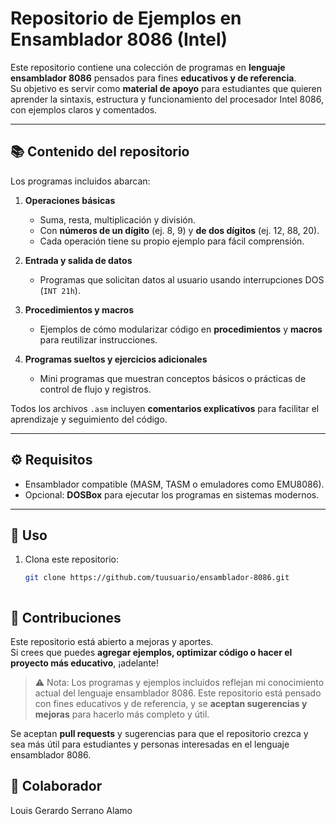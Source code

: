 # Repositorio de Ejemplos en Ensamblador 8086 (Intel)

Este repositorio contiene una colección de programas en **lenguaje ensamblador 8086** pensados para fines **educativos y de referencia**.  
Su objetivo es servir como **material de apoyo** para estudiantes que quieren aprender la sintaxis, estructura y funcionamiento del procesador Intel 8086, con ejemplos claros y comentados.

---

## 📚 Contenido del repositorio

Los programas incluidos abarcan:

1. **Operaciones básicas**  
   - Suma, resta, multiplicación y división.  
   - Con **números de un dígito** (ej. 8, 9) y **de dos dígitos** (ej. 12, 88, 20).  
   - Cada operación tiene su propio ejemplo para fácil comprensión.

2. **Entrada y salida de datos**  
   - Programas que solicitan datos al usuario usando interrupciones DOS (`INT 21h`).

3. **Procedimientos y macros**  
   - Ejemplos de cómo modularizar código en **procedimientos** y **macros** para reutilizar instrucciones.

4. **Programas sueltos y ejercicios adicionales**  
   - Mini programas que muestran conceptos básicos o prácticas de control de flujo y registros.

Todos los archivos `.asm` incluyen **comentarios explicativos** para facilitar el aprendizaje y seguimiento del código.

---

## ⚙️ Requisitos

- Ensamblador compatible (MASM, TASM o emuladores como EMU8086).  
- Opcional: **DOSBox** para ejecutar los programas en sistemas modernos.

---

## 🚀 Uso

1. Clona este repositorio:
   ```bash
   git clone https://github.com/tuusuario/ensamblador-8086.git



## 🤝 Contribuciones

Este repositorio está abierto a mejoras y aportes.  
Si crees que puedes **agregar ejemplos, optimizar código o hacer el proyecto más educativo**, ¡adelante!  



> ⚠️ Nota:
> Los programas y ejemplos incluidos reflejan mi conocimiento actual del lenguaje ensamblador 8086.
> Este repositorio está pensado con fines educativos y de referencia, y se **aceptan sugerencias y mejoras** para hacerlo más completo y útil.

Se aceptan **pull requests** y sugerencias para que el repositorio crezca y sea más útil para estudiantes y personas interesadas en el lenguaje ensamblador 8086.

## 👥 Colaborador
Louis Gerardo Serrano Alamo
